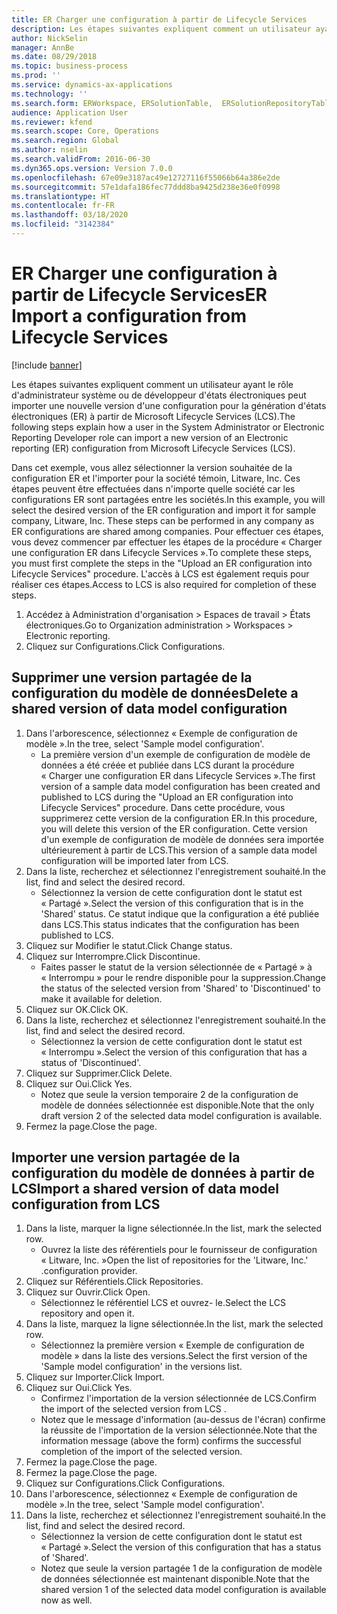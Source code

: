 ```yaml
---
title: ER Charger une configuration à partir de Lifecycle Services
description: Les étapes suivantes expliquent comment un utilisateur ayant le rôle d'administrateur système ou de développeur d'états électroniques peut importer une nouvelle version d'une configuration pour la génération d'états électroniques (ER) à partir de Microsoft Lifecycle Services (LCS).
author: NickSelin
manager: AnnBe
ms.date: 08/29/2018
ms.topic: business-process
ms.prod: ''
ms.service: dynamics-ax-applications
ms.technology: ''
ms.search.form: ERWorkspace, ERSolutionTable,  ERSolutionRepositoryTable, ERSolutionImport
audience: Application User
ms.reviewer: kfend
ms.search.scope: Core, Operations
ms.search.region: Global
ms.author: nselin
ms.search.validFrom: 2016-06-30
ms.dyn365.ops.version: Version 7.0.0
ms.openlocfilehash: 67e09e3187ac49e12727116f55066b64a386e2de
ms.sourcegitcommit: 57e1dafa186fec77ddd8ba9425d238e36e0f0998
ms.translationtype: HT
ms.contentlocale: fr-FR
ms.lasthandoff: 03/18/2020
ms.locfileid: "3142384"
---
```

# <a name="er-import-a-configuration-from-lifecycle-services"></a><span data-ttu-id="d7083-103">ER Charger une configuration à partir de Lifecycle Services</span><span class="sxs-lookup"><span data-stu-id="d7083-103">ER Import a configuration from Lifecycle Services</span></span>

[!include [banner](../../includes/banner.md)]

<span data-ttu-id="d7083-104">Les étapes suivantes expliquent comment un utilisateur ayant le rôle d'administrateur système ou de développeur d'états électroniques peut importer une nouvelle version d'une configuration pour la génération d'états électroniques (ER) à partir de Microsoft Lifecycle Services (LCS).</span><span class="sxs-lookup"><span data-stu-id="d7083-104">The following steps explain how a user in the System Administrator or Electronic Reporting Developer role can import a new version of an Electronic reporting (ER) configuration from Microsoft Lifecycle Services (LCS).</span></span>

<span data-ttu-id="d7083-105">Dans cet exemple, vous allez sélectionner la version souhaitée de la configuration ER et l'importer pour la société témoin, Litware, Inc. Ces étapes peuvent être effectuées dans n'importe quelle société car les configurations ER sont partagées entre les sociétés.</span><span class="sxs-lookup"><span data-stu-id="d7083-105">In this example, you will select the desired version of the ER configuration and import it for sample company, Litware, Inc. These steps can be performed in any company as ER configurations are shared among companies.</span></span> <span data-ttu-id="d7083-106">Pour effectuer ces étapes, vous devez commencer par effectuer les étapes de la procédure « Charger une configuration ER dans Lifecycle Services ».</span><span class="sxs-lookup"><span data-stu-id="d7083-106">To complete these steps, you must first complete the steps in the "Upload an ER configuration into Lifecycle Services" procedure.</span></span> <span data-ttu-id="d7083-107">L'accès à LCS est également requis pour réaliser ces étapes.</span><span class="sxs-lookup"><span data-stu-id="d7083-107">Access to LCS is also required for completion of these steps.</span></span>

1. <span data-ttu-id="d7083-108">Accédez à Administration d'organisation > Espaces de travail > États électroniques.</span><span class="sxs-lookup"><span data-stu-id="d7083-108">Go to Organization administration > Workspaces > Electronic reporting.</span></span>
2. <span data-ttu-id="d7083-109">Cliquez sur Configurations.</span><span class="sxs-lookup"><span data-stu-id="d7083-109">Click Configurations.</span></span>

## <a name="delete-a-shared-version-of-data-model-configuration"></a><span data-ttu-id="d7083-110">Supprimer une version partagée de la configuration du modèle de données</span><span class="sxs-lookup"><span data-stu-id="d7083-110">Delete a shared version of data model configuration</span></span>
1. <span data-ttu-id="d7083-111">Dans l'arborescence, sélectionnez « Exemple de configuration de modèle ».</span><span class="sxs-lookup"><span data-stu-id="d7083-111">In the tree, select 'Sample model configuration'.</span></span>
    * <span data-ttu-id="d7083-112">La première version d'un exemple de configuration de modèle de données a été créée et publiée dans LCS durant la procédure « Charger une configuration ER dans Lifecycle Services ».</span><span class="sxs-lookup"><span data-stu-id="d7083-112">The first version of a sample data model configuration has been created and published to LCS during the "Upload an ER configuration into Lifecycle Services" procedure.</span></span> <span data-ttu-id="d7083-113">Dans cette procédure, vous supprimerez cette version de la configuration ER.</span><span class="sxs-lookup"><span data-stu-id="d7083-113">In this procedure, you will delete this version of the ER configuration.</span></span> <span data-ttu-id="d7083-114">Cette version d'un exemple de configuration de modèle de données sera importée ultérieurement à partir de LCS.</span><span class="sxs-lookup"><span data-stu-id="d7083-114">This version of a sample data model configuration will be imported later from LCS.</span></span>  
2. <span data-ttu-id="d7083-115">Dans la liste, recherchez et sélectionnez l'enregistrement souhaité.</span><span class="sxs-lookup"><span data-stu-id="d7083-115">In the list, find and select the desired record.</span></span>
    * <span data-ttu-id="d7083-116">Sélectionnez la version de cette configuration dont le statut est « Partagé ».</span><span class="sxs-lookup"><span data-stu-id="d7083-116">Select the version of this configuration that is in the 'Shared' status.</span></span> <span data-ttu-id="d7083-117">Ce statut indique que la configuration a été publiée dans LCS.</span><span class="sxs-lookup"><span data-stu-id="d7083-117">This status indicates that the configuration has been published to LCS.</span></span>  
3. <span data-ttu-id="d7083-118">Cliquez sur Modifier le statut.</span><span class="sxs-lookup"><span data-stu-id="d7083-118">Click Change status.</span></span>
4. <span data-ttu-id="d7083-119">Cliquez sur Interrompre.</span><span class="sxs-lookup"><span data-stu-id="d7083-119">Click Discontinue.</span></span>
    * <span data-ttu-id="d7083-120">Faites passer le statut de la version sélectionnée de « Partagé » à « Interrompu » pour le rendre disponible pour la suppression.</span><span class="sxs-lookup"><span data-stu-id="d7083-120">Change the status of the selected version from 'Shared' to 'Discontinued' to make it available for deletion.</span></span>  
5. <span data-ttu-id="d7083-121">Cliquez sur OK.</span><span class="sxs-lookup"><span data-stu-id="d7083-121">Click OK.</span></span>
6. <span data-ttu-id="d7083-122">Dans la liste, recherchez et sélectionnez l'enregistrement souhaité.</span><span class="sxs-lookup"><span data-stu-id="d7083-122">In the list, find and select the desired record.</span></span>
    * <span data-ttu-id="d7083-123">Sélectionnez la version de cette configuration dont le statut est « Interrompu ».</span><span class="sxs-lookup"><span data-stu-id="d7083-123">Select the version of this configuration that has a status of 'Discontinued'.</span></span>  
7. <span data-ttu-id="d7083-124">Cliquez sur Supprimer.</span><span class="sxs-lookup"><span data-stu-id="d7083-124">Click Delete.</span></span>
8. <span data-ttu-id="d7083-125">Cliquez sur Oui.</span><span class="sxs-lookup"><span data-stu-id="d7083-125">Click Yes.</span></span>
    * <span data-ttu-id="d7083-126">Notez que seule la version temporaire 2 de la configuration de modèle de données sélectionnée est disponible.</span><span class="sxs-lookup"><span data-stu-id="d7083-126">Note that the only draft version 2 of the selected data model configuration is available.</span></span>  
9. <span data-ttu-id="d7083-127">Fermez la page.</span><span class="sxs-lookup"><span data-stu-id="d7083-127">Close the page.</span></span>

## <a name="import-a-shared-version-of-data-model-configuration-from-lcs"></a><span data-ttu-id="d7083-128">Importer une version partagée de la configuration du modèle de données à partir de LCS</span><span class="sxs-lookup"><span data-stu-id="d7083-128">Import a shared version of data model configuration from LCS</span></span>
1. <span data-ttu-id="d7083-129">Dans la liste, marquer la ligne sélectionnée.</span><span class="sxs-lookup"><span data-stu-id="d7083-129">In the list, mark the selected row.</span></span>
    * <span data-ttu-id="d7083-130">Ouvrez la liste des référentiels pour le fournisseur de configuration « Litware, Inc. »</span><span class="sxs-lookup"><span data-stu-id="d7083-130">Open the list of repositories for the 'Litware, Inc.'</span></span> <span data-ttu-id="d7083-131">.</span><span class="sxs-lookup"><span data-stu-id="d7083-131">configuration provider.</span></span>  
2. <span data-ttu-id="d7083-132">Cliquez sur Référentiels.</span><span class="sxs-lookup"><span data-stu-id="d7083-132">Click Repositories.</span></span>
3. <span data-ttu-id="d7083-133">Cliquez sur Ouvrir.</span><span class="sxs-lookup"><span data-stu-id="d7083-133">Click Open.</span></span>
    * <span data-ttu-id="d7083-134">Sélectionnez le référentiel LCS et ouvrez- le.</span><span class="sxs-lookup"><span data-stu-id="d7083-134">Select the LCS repository and open it.</span></span>  
4. <span data-ttu-id="d7083-135">Dans la liste, marquez la ligne sélectionnée.</span><span class="sxs-lookup"><span data-stu-id="d7083-135">In the list, mark the selected row.</span></span>
    * <span data-ttu-id="d7083-136">Sélectionnez la première version « Exemple de configuration de modèle » dans la liste des versions.</span><span class="sxs-lookup"><span data-stu-id="d7083-136">Select the first version of the 'Sample model configuration' in the versions list.</span></span>  
5. <span data-ttu-id="d7083-137">Cliquez sur Importer.</span><span class="sxs-lookup"><span data-stu-id="d7083-137">Click Import.</span></span>
6. <span data-ttu-id="d7083-138">Cliquez sur Oui.</span><span class="sxs-lookup"><span data-stu-id="d7083-138">Click Yes.</span></span>
    * <span data-ttu-id="d7083-139">Confirmez l'importation de la version sélectionnée de LCS.</span><span class="sxs-lookup"><span data-stu-id="d7083-139">Confirm the import of the selected version from LCS .</span></span>  
    * <span data-ttu-id="d7083-140">Notez que le message d'information (au-dessus de l'écran) confirme la réussite de l'importation de la version sélectionnée.</span><span class="sxs-lookup"><span data-stu-id="d7083-140">Note that the information message (above the form) confirms the successful completion of the import of the selected version.</span></span>  
7. <span data-ttu-id="d7083-141">Fermez la page.</span><span class="sxs-lookup"><span data-stu-id="d7083-141">Close the page.</span></span>
8. <span data-ttu-id="d7083-142">Fermez la page.</span><span class="sxs-lookup"><span data-stu-id="d7083-142">Close the page.</span></span>
9. <span data-ttu-id="d7083-143">Cliquez sur Configurations.</span><span class="sxs-lookup"><span data-stu-id="d7083-143">Click Configurations.</span></span>
10. <span data-ttu-id="d7083-144">Dans l'arborescence, sélectionnez « Exemple de configuration de modèle ».</span><span class="sxs-lookup"><span data-stu-id="d7083-144">In the tree, select 'Sample model configuration'.</span></span>
11. <span data-ttu-id="d7083-145">Dans la liste, recherchez et sélectionnez l'enregistrement souhaité.</span><span class="sxs-lookup"><span data-stu-id="d7083-145">In the list, find and select the desired record.</span></span>
    * <span data-ttu-id="d7083-146">Sélectionnez la version de cette configuration dont le statut est « Partagé ».</span><span class="sxs-lookup"><span data-stu-id="d7083-146">Select the version of this configuration that has a status of 'Shared'.</span></span>  
    * <span data-ttu-id="d7083-147">Notez que seule la version partagée 1 de la configuration de modèle de données sélectionnée est maintenant disponible.</span><span class="sxs-lookup"><span data-stu-id="d7083-147">Note that the shared version 1 of the selected data model configuration is available now as well.</span></span>  

